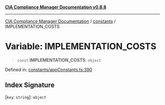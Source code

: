 [**CIA Compliance Manager Documentation v0.8.8**](../../README.md)

***

[CIA Compliance Manager Documentation](../../modules.md) / [constants](../README.md) / IMPLEMENTATION\_COSTS

# Variable: IMPLEMENTATION\_COSTS

> `const` **IMPLEMENTATION\_COSTS**: `object`

Defined in: [constants/appConstants.ts:390](https://github.com/Hack23/cia-compliance-manager/blob/88094f2c4c350fd10a1e440c3eab70aedd819944/src/constants/appConstants.ts#L390)

## Index Signature

\[`key`: `string`\]: `object`
